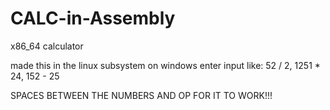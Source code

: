 # CALC-in-Assembly
x86_64 calculator

made this in the linux subsystem on windows
enter input like:
52 / 2, 
1251 * 24, 
152 - 25 

SPACES BETWEEN THE NUMBERS AND OP FOR IT TO WORK!!!